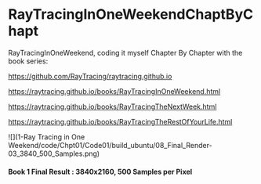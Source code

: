 # RayTracingInOneWeekendChaptByChapt
RayTracingInOneWeekend, coding it myself Chapter By Chapter
with the book series:

https://github.com/RayTracing/raytracing.github.io

https://raytracing.github.io/books/RayTracingInOneWeekend.html

https://raytracing.github.io/books/RayTracingTheNextWeek.html

https://raytracing.github.io/books/RayTracingTheRestOfYourLife.html

![](1-Ray Tracing in One Weekend/code/Chpt01/Code01/build_ubuntu/08_Final_Render-03_3840_500_Samples.png)

<!--![](https://github.com/disini/RayTracingInOneWeekendChaptByChapt/blob/main/1-Ray%20Tracing%20in%20One%20Weekend/code/Chpt01/Code01/build_ubuntu/08_Final_Render-03_3840_500_Samples.png)-->

#### Book 1 Final Result : 3840x2160, 500 Samples per Pixel
